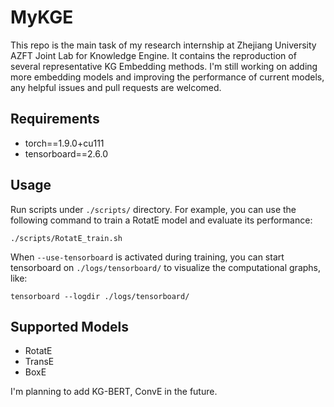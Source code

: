 # MyKGE
This repo is the main task of my research internship at Zhejiang University AZFT Joint Lab for Knowledge Engine. It contains the reproduction of several representative KG Embedding methods.
I'm still working on adding more embedding models and improving the performance of current models, any helpful issues and pull requests are welcomed.

## Requirements

- torch==1.9.0+cu111
- tensorboard==2.6.0

## Usage
Run scripts under ```./scripts/``` directory. For example, you can use the following command to train a RotatE model and evaluate its performance:

```shell
./scripts/RotatE_train.sh
```

When ```--use-tensorboard``` is activated during training, you can start tensorboard on ```./logs/tensorboard/``` to visualize the computational graphs, like:

```
tensorboard --logdir ./logs/tensorboard/
```

## Supported Models

- RotatE
- TransE
- BoxE

I'm planning to add KG-BERT, ConvE in the future.

